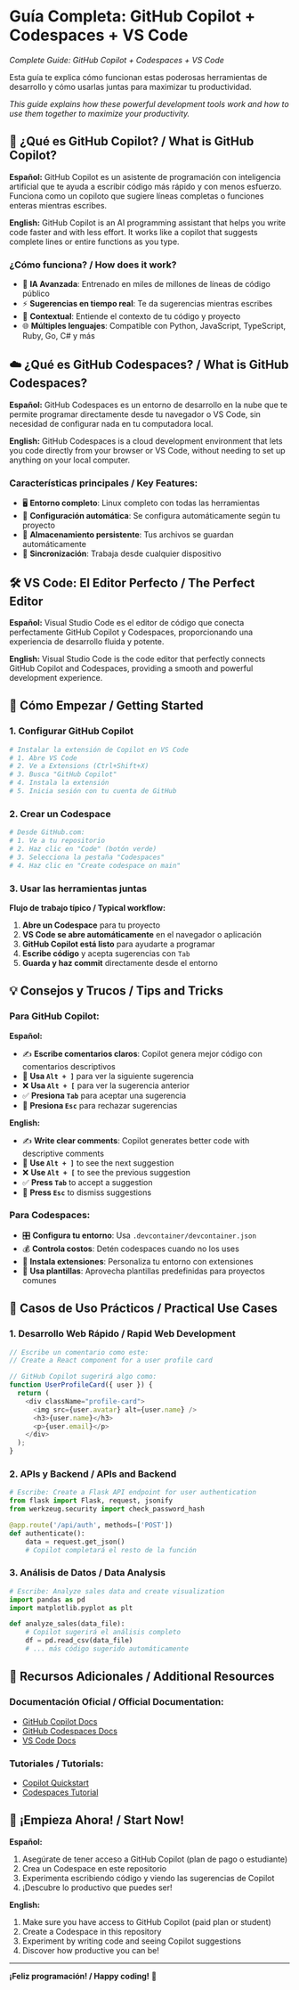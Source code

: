 # Guía Completa: GitHub Copilot + Codespaces + VS Code
*Complete Guide: GitHub Copilot + Codespaces + VS Code*

Esta guía te explica cómo funcionan estas poderosas herramientas de desarrollo y cómo usarlas juntas para maximizar tu productividad.

*This guide explains how these powerful development tools work and how to use them together to maximize your productivity.*

## 🤖 ¿Qué es GitHub Copilot? / What is GitHub Copilot?

**Español:**
GitHub Copilot es un asistente de programación con inteligencia artificial que te ayuda a escribir código más rápido y con menos esfuerzo. Funciona como un copiloto que sugiere líneas completas o funciones enteras mientras escribes.

**English:**
GitHub Copilot is an AI programming assistant that helps you write code faster and with less effort. It works like a copilot that suggests complete lines or entire functions as you type.

### ¿Cómo funciona? / How does it work?

- 🧠 **IA Avanzada**: Entrenado en miles de millones de líneas de código público
- ⚡ **Sugerencias en tiempo real**: Te da sugerencias mientras escribes
- 🎯 **Contextual**: Entiende el contexto de tu código y proyecto
- 🌐 **Múltiples lenguajes**: Compatible con Python, JavaScript, TypeScript, Ruby, Go, C# y más

## ☁️ ¿Qué es GitHub Codespaces? / What is GitHub Codespaces?

**Español:**
GitHub Codespaces es un entorno de desarrollo en la nube que te permite programar directamente desde tu navegador o VS Code, sin necesidad de configurar nada en tu computadora local.

**English:**
GitHub Codespaces is a cloud development environment that lets you code directly from your browser or VS Code, without needing to set up anything on your local computer.

### Características principales / Key Features:

- 🖥️ **Entorno completo**: Linux completo con todas las herramientas
- 🚀 **Configuración automática**: Se configura automáticamente según tu proyecto
- 💾 **Almacenamiento persistente**: Tus archivos se guardan automáticamente
- 🔄 **Sincronización**: Trabaja desde cualquier dispositivo

## 🛠️ VS Code: El Editor Perfecto / The Perfect Editor

**Español:**
Visual Studio Code es el editor de código que conecta perfectamente GitHub Copilot y Codespaces, proporcionando una experiencia de desarrollo fluida y potente.

**English:**
Visual Studio Code is the code editor that perfectly connects GitHub Copilot and Codespaces, providing a smooth and powerful development experience.

## 🚀 Cómo Empezar / Getting Started

### 1. Configurar GitHub Copilot

```bash
# Instalar la extensión de Copilot en VS Code
# 1. Abre VS Code
# 2. Ve a Extensions (Ctrl+Shift+X)
# 3. Busca "GitHub Copilot"
# 4. Instala la extensión
# 5. Inicia sesión con tu cuenta de GitHub
```

### 2. Crear un Codespace

```bash
# Desde GitHub.com:
# 1. Ve a tu repositorio
# 2. Haz clic en "Code" (botón verde)
# 3. Selecciona la pestaña "Codespaces"
# 4. Haz clic en "Create codespace on main"
```

### 3. Usar las herramientas juntas

**Flujo de trabajo típico / Typical workflow:**

1. **Abre un Codespace** para tu proyecto
2. **VS Code se abre automáticamente** en el navegador o aplicación
3. **GitHub Copilot está listo** para ayudarte a programar
4. **Escribe código** y acepta sugerencias con `Tab`
5. **Guarda y haz commit** directamente desde el entorno

## 💡 Consejos y Trucos / Tips and Tricks

### Para GitHub Copilot:

**Español:**
- ✍️ **Escribe comentarios claros**: Copilot genera mejor código con comentarios descriptivos
- 🔄 **Usa `Alt + ]`** para ver la siguiente sugerencia
- ❌ **Usa `Alt + [`** para ver la sugerencia anterior
- ✅ **Presiona `Tab`** para aceptar una sugerencia
- 🚫 **Presiona `Esc`** para rechazar sugerencias

**English:**
- ✍️ **Write clear comments**: Copilot generates better code with descriptive comments
- 🔄 **Use `Alt + ]`** to see the next suggestion
- ❌ **Use `Alt + [`** to see the previous suggestion
- ✅ **Press `Tab`** to accept a suggestion
- 🚫 **Press `Esc`** to dismiss suggestions

### Para Codespaces:

- 🎛️ **Configura tu entorno**: Usa `.devcontainer/devcontainer.json`
- 💰 **Controla costos**: Detén codespaces cuando no los uses
- 🔌 **Instala extensiones**: Personaliza tu entorno con extensiones
- 📁 **Usa plantillas**: Aprovecha plantillas predefinidas para proyectos comunes

## 🌟 Casos de Uso Prácticos / Practical Use Cases

### 1. Desarrollo Web Rápido / Rapid Web Development

```javascript
// Escribe un comentario como este:
// Create a React component for a user profile card

// GitHub Copilot sugerirá algo como:
function UserProfileCard({ user }) {
  return (
    <div className="profile-card">
      <img src={user.avatar} alt={user.name} />
      <h3>{user.name}</h3>
      <p>{user.email}</p>
    </div>
  );
}
```

### 2. APIs y Backend / APIs and Backend

```python
# Escribe: Create a Flask API endpoint for user authentication
from flask import Flask, request, jsonify
from werkzeug.security import check_password_hash

@app.route('/api/auth', methods=['POST'])
def authenticate():
    data = request.get_json()
    # Copilot completará el resto de la función
```

### 3. Análisis de Datos / Data Analysis

```python
# Escribe: Analyze sales data and create visualization
import pandas as pd
import matplotlib.pyplot as plt

def analyze_sales(data_file):
    # Copilot sugerirá el análisis completo
    df = pd.read_csv(data_file)
    # ... más código sugerido automáticamente
```

## 🔗 Recursos Adicionales / Additional Resources

### Documentación Oficial / Official Documentation:
- [GitHub Copilot Docs](https://docs.github.com/en/copilot)
- [GitHub Codespaces Docs](https://docs.github.com/en/codespaces)
- [VS Code Docs](https://code.visualstudio.com/docs)

### Tutoriales / Tutorials:
- [Copilot Quickstart](https://docs.github.com/en/copilot/quickstart)
- [Codespaces Tutorial](https://docs.github.com/en/codespaces/getting-started/quickstart)

## 🎯 ¡Empieza Ahora! / Start Now!

**Español:**
1. Asegúrate de tener acceso a GitHub Copilot (plan de pago o estudiante)
2. Crea un Codespace en este repositorio
3. Experimenta escribiendo código y viendo las sugerencias de Copilot
4. ¡Descubre lo productivo que puedes ser!

**English:**
1. Make sure you have access to GitHub Copilot (paid plan or student)
2. Create a Codespace in this repository
3. Experiment by writing code and seeing Copilot suggestions
4. Discover how productive you can be!

---

**¡Feliz programación! / Happy coding!** 🚀
